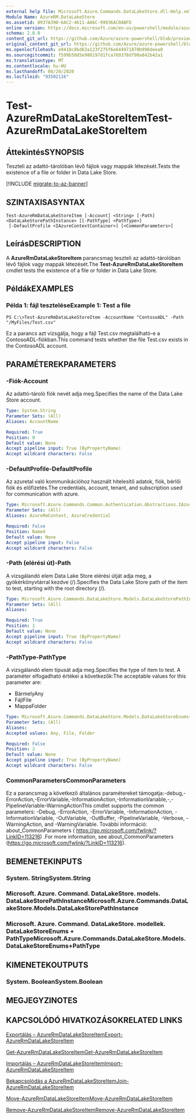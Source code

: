 ```yaml
---
external help file: Microsoft.Azure.Commands.DataLakeStore.dll-Help.xml
Module Name: AzureRM.DataLakeStore
ms.assetid: 0937A390-6AC2-4611-AA6C-99936AC0ABFD
online version: https://docs.microsoft.com/en-us/powershell/module/azurerm.datalakestore/test-azurermdatalakestoreitem
schema: 2.0.0
content_git_url: https://github.com/Azure/azure-powershell/blob/preview/src/ResourceManager/DataLakeStore/Commands.DataLakeStore/help/Test-AzureRmDataLakeStoreItem.md
original_content_git_url: https://github.com/Azure/azure-powershell/blob/preview/src/ResourceManager/DataLakeStore/Commands.DataLakeStore/help/Test-AzureRmDataLakeStoreItem.md
ms.openlocfilehash: e9410c8bd63a123f275f6e644971870b998deea0
ms.sourcegitcommit: f599b50d5e980197d1fca769378df90a842b42a1
ms.translationtype: MT
ms.contentlocale: hu-HU
ms.lasthandoff: 08/20/2020
ms.locfileid: "93502116"
---
```

# <span data-ttu-id="c6e64-101">Test-AzureRmDataLakeStoreItem</span><span class="sxs-lookup"><span data-stu-id="c6e64-101">Test-AzureRmDataLakeStoreItem</span></span>

## <span data-ttu-id="c6e64-102">Áttekintés</span><span class="sxs-lookup"><span data-stu-id="c6e64-102">SYNOPSIS</span></span>
<span data-ttu-id="c6e64-103">Teszteli az adattó-tárolóban lévő fájlok vagy mappák létezését.</span><span class="sxs-lookup"><span data-stu-id="c6e64-103">Tests the existence of a file or folder in Data Lake Store.</span></span>

[!INCLUDE [migrate-to-az-banner](../../includes/migrate-to-az-banner.md)]

## <span data-ttu-id="c6e64-104">SZINTAXISA</span><span class="sxs-lookup"><span data-stu-id="c6e64-104">SYNTAX</span></span>

```
Test-AzureRmDataLakeStoreItem [-Account] <String> [-Path] <DataLakeStorePathInstance> [[-PathType] <PathType>]
 [-DefaultProfile <IAzureContextContainer>] [<CommonParameters>]
```

## <span data-ttu-id="c6e64-105">Leírás</span><span class="sxs-lookup"><span data-stu-id="c6e64-105">DESCRIPTION</span></span>
<span data-ttu-id="c6e64-106">A **AzureRmDataLakeStoreItem** parancsmag teszteli az adattó-tárolóban lévő fájlok vagy mappák létezését.</span><span class="sxs-lookup"><span data-stu-id="c6e64-106">The **Test-AzureRmDataLakeStoreItem** cmdlet tests the existence of a file or folder in Data Lake Store.</span></span>

## <span data-ttu-id="c6e64-107">Példák</span><span class="sxs-lookup"><span data-stu-id="c6e64-107">EXAMPLES</span></span>

### <span data-ttu-id="c6e64-108">Példa 1: fájl tesztelése</span><span class="sxs-lookup"><span data-stu-id="c6e64-108">Example 1: Test a file</span></span>
```
PS C:\>Test-AzureRmDataLakeStoreItem -AccountName "ContosoADL" -Path "/MyFiles/Test.csv"
```

<span data-ttu-id="c6e64-109">Ez a parancs azt vizsgálja, hogy a fájl Test.csv megtalálható-e a ContosoADL-fiókban.</span><span class="sxs-lookup"><span data-stu-id="c6e64-109">This command tests whether the file Test.csv exists in the ContosoADL account.</span></span>

## <span data-ttu-id="c6e64-110">PARAMÉTEREK</span><span class="sxs-lookup"><span data-stu-id="c6e64-110">PARAMETERS</span></span>

### <span data-ttu-id="c6e64-111">-Fiók</span><span class="sxs-lookup"><span data-stu-id="c6e64-111">-Account</span></span>
<span data-ttu-id="c6e64-112">Az adattó-tároló fiók nevét adja meg.</span><span class="sxs-lookup"><span data-stu-id="c6e64-112">Specifies the name of the Data Lake Store account.</span></span>

```yaml
Type: System.String
Parameter Sets: (All)
Aliases: AccountName

Required: True
Position: 0
Default value: None
Accept pipeline input: True (ByPropertyName)
Accept wildcard characters: False
```

### <span data-ttu-id="c6e64-113">-DefaultProfile</span><span class="sxs-lookup"><span data-stu-id="c6e64-113">-DefaultProfile</span></span>
<span data-ttu-id="c6e64-114">Az azuretal való kommunikációhoz használt hitelesítő adatok, fiók, bérlői fiók és előfizetés.</span><span class="sxs-lookup"><span data-stu-id="c6e64-114">The credentials, account, tenant, and subscription used for communication with azure.</span></span>

```yaml
Type: Microsoft.Azure.Commands.Common.Authentication.Abstractions.IAzureContextContainer
Parameter Sets: (All)
Aliases: AzureRmContext, AzureCredential

Required: False
Position: Named
Default value: None
Accept pipeline input: False
Accept wildcard characters: False
```

### <span data-ttu-id="c6e64-115">-Path (elérési út)</span><span class="sxs-lookup"><span data-stu-id="c6e64-115">-Path</span></span>
<span data-ttu-id="c6e64-116">A vizsgálandó elem Data Lake Store elérési útját adja meg, a gyökérkönyvtárral kezdve (/).</span><span class="sxs-lookup"><span data-stu-id="c6e64-116">Specifies the Data Lake Store path of the item to test, starting with the root directory (/).</span></span>

```yaml
Type: Microsoft.Azure.Commands.DataLakeStore.Models.DataLakeStorePathInstance
Parameter Sets: (All)
Aliases:

Required: True
Position: 1
Default value: None
Accept pipeline input: True (ByPropertyName)
Accept wildcard characters: False
```

### <span data-ttu-id="c6e64-117">-PathType</span><span class="sxs-lookup"><span data-stu-id="c6e64-117">-PathType</span></span>
<span data-ttu-id="c6e64-118">A vizsgálandó elem típusát adja meg.</span><span class="sxs-lookup"><span data-stu-id="c6e64-118">Specifies the type of item to test.</span></span>
<span data-ttu-id="c6e64-119">A paraméter elfogadható értékei a következők:</span><span class="sxs-lookup"><span data-stu-id="c6e64-119">The acceptable values for this parameter are:</span></span>
- <span data-ttu-id="c6e64-120">Bármely</span><span class="sxs-lookup"><span data-stu-id="c6e64-120">Any</span></span> 
- <span data-ttu-id="c6e64-121">Fájl</span><span class="sxs-lookup"><span data-stu-id="c6e64-121">File</span></span> 
- <span data-ttu-id="c6e64-122">Mappa</span><span class="sxs-lookup"><span data-stu-id="c6e64-122">Folder</span></span>

```yaml
Type: Microsoft.Azure.Commands.DataLakeStore.Models.DataLakeStoreEnums+PathType
Parameter Sets: (All)
Aliases:
Accepted values: Any, File, Folder

Required: False
Position: 2
Default value: None
Accept pipeline input: True (ByPropertyName)
Accept wildcard characters: False
```

### <span data-ttu-id="c6e64-123">CommonParameters</span><span class="sxs-lookup"><span data-stu-id="c6e64-123">CommonParameters</span></span>
<span data-ttu-id="c6e64-124">Ez a parancsmag a következő általános paramétereket támogatja:-debug,-ErrorAction,-ErrorVariable,-InformationAction,-InformationVariable,-,-PipelineVariable-WarningAction</span><span class="sxs-lookup"><span data-stu-id="c6e64-124">This cmdlet supports the common parameters: -Debug, -ErrorAction, -ErrorVariable, -InformationAction, -InformationVariable, -OutVariable, -OutBuffer, -PipelineVariable, -Verbose, -WarningAction, and -WarningVariable.</span></span> <span data-ttu-id="c6e64-125">További információ: about_CommonParameters ( https://go.microsoft.com/fwlink/?LinkID=113216) .</span><span class="sxs-lookup"><span data-stu-id="c6e64-125">For more information, see about_CommonParameters (https://go.microsoft.com/fwlink/?LinkID=113216).</span></span>

## <span data-ttu-id="c6e64-126">BEMENETEK</span><span class="sxs-lookup"><span data-stu-id="c6e64-126">INPUTS</span></span>

### <span data-ttu-id="c6e64-127">System. String</span><span class="sxs-lookup"><span data-stu-id="c6e64-127">System.String</span></span>

### <span data-ttu-id="c6e64-128">Microsoft. Azure. Command. DataLakeStore. models. DataLakeStorePathInstance</span><span class="sxs-lookup"><span data-stu-id="c6e64-128">Microsoft.Azure.Commands.DataLakeStore.Models.DataLakeStorePathInstance</span></span>

### <span data-ttu-id="c6e64-129">Microsoft. Azure. Command. DataLakeStore. modellek. DataLakeStoreEnums + PathType</span><span class="sxs-lookup"><span data-stu-id="c6e64-129">Microsoft.Azure.Commands.DataLakeStore.Models.DataLakeStoreEnums+PathType</span></span>

## <span data-ttu-id="c6e64-130">KIMENETEK</span><span class="sxs-lookup"><span data-stu-id="c6e64-130">OUTPUTS</span></span>

### <span data-ttu-id="c6e64-131">System. Boolean</span><span class="sxs-lookup"><span data-stu-id="c6e64-131">System.Boolean</span></span>

## <span data-ttu-id="c6e64-132">MEGJEGYZI</span><span class="sxs-lookup"><span data-stu-id="c6e64-132">NOTES</span></span>

## <span data-ttu-id="c6e64-133">KAPCSOLÓDÓ HIVATKOZÁSOK</span><span class="sxs-lookup"><span data-stu-id="c6e64-133">RELATED LINKS</span></span>

[<span data-ttu-id="c6e64-134">Exportálás – AzureRmDataLakeStoreItem</span><span class="sxs-lookup"><span data-stu-id="c6e64-134">Export-AzureRmDataLakeStoreItem</span></span>](./Export-AzureRmDataLakeStoreItem.md)

[<span data-ttu-id="c6e64-135">Get-AzureRmDataLakeStoreItem</span><span class="sxs-lookup"><span data-stu-id="c6e64-135">Get-AzureRmDataLakeStoreItem</span></span>](./Get-AzureRmDataLakeStoreItem.md)

[<span data-ttu-id="c6e64-136">Importálás – AzureRmDataLakeStoreItem</span><span class="sxs-lookup"><span data-stu-id="c6e64-136">Import-AzureRmDataLakeStoreItem</span></span>](./Import-AzureRmDataLakeStoreItem.md)

[<span data-ttu-id="c6e64-137">Bekapcsolódás a AzureRmDataLakeStoreItem</span><span class="sxs-lookup"><span data-stu-id="c6e64-137">Join-AzureRmDataLakeStoreItem</span></span>](./Join-AzureRmDataLakeStoreItem.md)

[<span data-ttu-id="c6e64-138">Move-AzureRmDataLakeStoreItem</span><span class="sxs-lookup"><span data-stu-id="c6e64-138">Move-AzureRmDataLakeStoreItem</span></span>](./Move-AzureRmDataLakeStoreItem.md)

[<span data-ttu-id="c6e64-139">Remove-AzureRmDataLakeStoreItem</span><span class="sxs-lookup"><span data-stu-id="c6e64-139">Remove-AzureRmDataLakeStoreItem</span></span>](./Remove-AzureRmDataLakeStoreItem.md)



